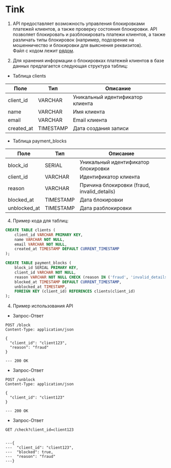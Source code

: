 # Tink

1. API предоставляет возможность управления блокировками платежей клиентов, а также проверку состояния блокировки. API позволяет блокировать и разблокировать платежи клиентов, а также различать типы блокировок (например, подозрение на мошенничество и блокировки для выяснения реквизитов).  
Файл с кодом лежит [рядом](API_file.md). 


2. Для хранения информации о блокировках платежей клиентов в базе данных предлагается следующая структура таблиц:

- Таблица clients
  
|Поле |Тип |Описание |
|-|--------|---|
| client_id | VARCHAR | Уникальный идентификатор клиента |
| name | VARCHAR |		Имя клиента |
| email | 	VARCHAR	| Email клиента |
|created_at|	TIMESTAMP|	Дата создания записи |

- Таблица payment_blocks
  
|Поле	|Тип	|Описание|
|-|--------|---|
|block_id	|SERIAL	|Уникальный идентификатор блокировки|
|client_id|	VARCHAR|	Идентификатор клиента|
|reason|	VARCHAR	|Причина блокировки (fraud, invalid_details)|
|blocked_at	|TIMESTAMP	|Дата блокировки|
|unblocked_at|	TIMESTAMP|	Дата разблокировки|

4. Пример кода для таблиц:
```sql
CREATE TABLE clients (
    client_id VARCHAR PRIMARY KEY,
    name VARCHAR NOT NULL,
    email VARCHAR NOT NULL,
    created_at TIMESTAMP DEFAULT CURRENT_TIMESTAMP
);

CREATE TABLE payment_blocks (
    block_id SERIAL PRIMARY KEY,
    client_id VARCHAR NOT NULL,
    reason VARCHAR NOT NULL CHECK (reason IN ('fraud', 'invalid_details')),
    blocked_at TIMESTAMP DEFAULT CURRENT_TIMESTAMP,
    unblocked_at TIMESTAMP,
    FOREIGN KEY (client_id) REFERENCES clients(client_id)
);
```

4. Пример использования API
- Запрос-Ответ
```
POST /block
Content-Type: application/json

{
  "client_id": "client123",
  "reason": "fraud"
}

--- 200 ОК
```

- Запрос-Ответ
```
POST /unblock
Content-Type: application/json

{
  "client_id": "client123"
}

--- 200 ОК
```

- Запрос-Ответ
```
GET /check?client_id=client123


---{
---  "client_id": "client123",
---  "blocked": true,
---  "reason": "fraud"
---}

```
